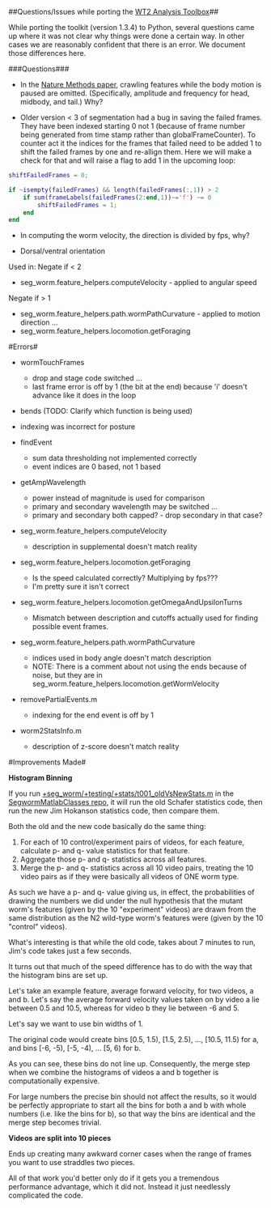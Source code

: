 ##Questions/Issues while porting the [WT2 Analysis Toolbox](http://www.mrc-lmb.cam.ac.uk/wormtracker/index.php?action=analysis)##

While porting the toolkit (version 1.3.4) to Python, several questions came up where it was not clear why things were done a certain way.  In other cases we are reasonably confident that there is an error.  We document those differences here.

###Questions###

- In the [Nature Methods paper](http://www.nature.com/nmeth/journal/v10/n9/fig_tab/nmeth.2560_F1.html), crawling features while the body motion is paused are omitted.  (Specifically, amplitude and frequency for head, midbody, and tail.)  Why?

- Older version < 3 of segmentation had a bug in saving the failed frames. They have been indexed starting 0 not 1 (because of frame number being generated from time stamp rather than globalFrameCounter). To counter act it the indices for the frames that failed need to be added 1 to shift the failed frames by one and re-allign them. Here we will make a check for that and will raise a flag to add 1 in the upcoming loop: 

```Matlab
shiftFailedFrames = 0;

if ~isempty(failedFrames) && length(failedFrames(:,1)) > 2
    if sum(frameLabels(failedFrames(2:end,1))~='f') ~= 0
        shiftFailedFrames = 1;
    end
end
```

- In computing the worm velocity, the direction is divided by fps, why?

- Dorsal/ventral orientation 

Used in:
Negate if < 2
- seg_worm.feature_helpers.computeVelocity - applied to angular speed

Negate if > 1
- seg_worm.feature_helpers.path.wormPathCurvature - applied to motion
direction ...
- seg_worm.feature_helpers.locomotion.getForaging


#Errors#

- wormTouchFrames 
	- drop and stage code switched ...
	- last frame error is off by 1 (the bit at the end) because 'i' doesn't advance like it does in the loop

- bends (TODO: Clarify which function is being used)

- indexing was incorrect for posture

- findEvent
   - sum data thresholding not implemented correctly
   - event indices are 0 based, not 1 based 

- getAmpWavelength
   - power instead of magnitude is used for comparison
   - primary and secondary wavelength may be switched ...
   - primary and secondary both capped? - drop secondary in that case?

- seg_worm.feature_helpers.computeVelocity 
	- description in supplemental doesn't match reality

- seg_worm.feature_helpers.locomotion.getForaging
	- Is the speed calculated correctly? Multiplying by fps???
	- I'm pretty sure it isn't correct

- seg_worm.feature_helpers.locomotion.getOmegaAndUpsilonTurns
	- Mismatch between description and cutoffs actually used for finding possible event frames.

- seg_worm.feature_helpers.path.wormPathCurvature
	- indices used in body angle doesn't match description
	- NOTE: There is a comment about not using the ends because of noise, but they are in seg_worm.feature_helpers.locomotion.getWormVelocity

- removePartialEvents.m
	- indexing for the end event is off by 1

- worm2StatsInfo.m
	- description of z-score doesn't match reality



#Improvements Made#

**Histogram Binning**

If you run [+seg_worm/+testing/+stats/t001_oldVsNewStats.m](https://github.com/JimHokanson/SegwormMatlabClasses/blob/master/%2Bseg_worm/%2Btesting/%2Bstats/t001_oldVsNewStats.m) in the [SegwormMatlabClasses repo](https://github.com/JimHokanson/SegwormMatlabClasses), it will run the old Schafer statistics code, then run the new Jim Hokanson statistics code, then compare them.

Both the old and the new code basically do the same thing:
1. For each of 10 control/experiment pairs of videos, for each feature, calculate p- and q- value statistics for that feature.
2. Aggregate those p- and q- statistics across all features.
3. Merge the p- and q- statistics across all 10 video pairs, treating the 10 video pairs as if they were basically all videos of ONE worm type.

As such we have a p- and q- value giving us, in effect, the probabilities of drawing the numbers we did under the null hypothesis that the mutant worm's features (given by the 10 "experiment" videos) are drawn from the same distribution as the N2 wild-type worm's features were (given by the 10 "control" videos).  

What's interesting is that while the old code, takes about 7 minutes to run, Jim's code takes just a few seconds.

It turns out that much of the speed difference has to do with the way that the histogram bins are set up.

Let's take an example feature, average forward velocity, for two videos, a and b.  Let's say the average forward velocity values taken on by video a lie between 0.5 and 10.5, whereas for video b they lie between -6 and 5.

Let's say we want to use bin widths of 1.

The original code would create bins [0.5, 1.5), [1.5, 2.5), ..., [10.5, 11.5) for a, and bins [-6, -5), [-5, -4), ... [5, 6) for b.

As you can see, these bins do not line up.  Consequently, the merge step when we combine the histograms of videos a and b together is computationally expensive.  

For large numbers the precise bin should not affect the results, so it would be perfectly appropriate to start all the bins for both a and b with whole numbers (i.e. like the bins for b), so that way the bins are identical and the merge step becomes trivial. 


**Videos are split into 10 pieces**

Ends up creating many awkward corner cases when the range of frames you want to use straddles two pieces.

All of that work you'd better only do if it gets you a tremendous performance advantage, which it did not.  Instead it just needlessly complicated the code.

